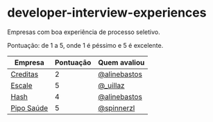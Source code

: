 # developer-interview-experiences

Empresas com boa experiência de processo seletivo.

Pontuação: de 1 a 5, onde 1 é péssimo e 5 é excelente.

| Empresa | Pontuação | Quem avaliou |
| --- | --- | --- |
| [Creditas](https://www.creditas.com//) | 2 | [@alinebastos](https://github.com/alinebastos) |
| [Escale](http://escale.com.br/) | 5 | [@_uillaz](https://twitter.com/_uillaz) |
| [Hash](https://www.hash.com.br/) | 4 | [@alinebastos](https://github.com/alinebastos) |
| [Pipo Saúde](https://www.piposaude.com.br/) | 5 | [@spinnerzl](https://twitter.com/spinnerzl) | 
